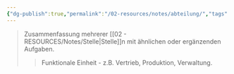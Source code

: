 ```yaml
---
{"dg-publish":true,"permalink":"/02-resources/notes/abteilung/","tags":["organisation/struktur","wirtschaft/bwl"],"noteIcon":"","updated":"2025-10-29T12:59:01.917+01:00"}
---
```


>Zusammenfassung mehrerer [[02 - RESOURCES/Notes/Stelle\|Stelle]]n mit ähnlichen oder ergänzenden Aufgaben.
>>Funktionale Einheit - z.B. Vertrieb, Produktion, Verwaltung.